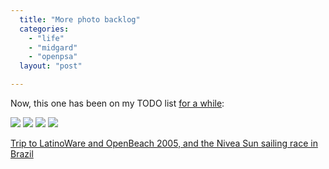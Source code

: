 ```yaml
---
  title: "More photo backlog"
  categories: 
    - "life"
    - "midgard"
    - "openpsa"
  layout: "post"

---
```

Now, this one has been on my TODO list [for a while][1]: 

<a href="http://www.flickr.com/photos/bergie/315931931/in/set-72157594408754436/"><img src="http://static.flickr.com/99/315931931_16117494e3_s.jpg" /></a>
<a href="http://www.flickr.com/photos/bergie/315937171/in/set-72157594408754436/"><img src="http://static.flickr.com/105/315937171_38f9260fff_s.jpg" /></a>
<a href="http://www.flickr.com/photos/bergie/315953957/in/set-72157594408754436/"><img src="http://static.flickr.com/102/315953957_161e667e1a_s.jpg" /></a>
<a href="http://www.flickr.com/photos/bergie/315960641/in/set-72157594408754436/"><img src="http://static.flickr.com/105/315960641_f12136de2d_s.jpg" /></a>

[Trip to LatinoWare and OpenBeach 2005, and the Nivea Sun sailing race in Brazil][2]

[1]: http://bergie.iki.fi/blog/updates-from-florianopolis/
[2]: http://www.flickr.com/photos/bergie/sets/72157594408754436/